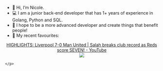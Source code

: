  - 👋 Hi, I’m Nicole. 
 - 💻 I am a junior back-end developer that has 1+ years of experience in Golang, Python and SQL. 
 - 🌿 I hope to be a more advanced developer and create things that benefit people! 
 - 👀 My recent favourites: 
<p align="center">
            <a href="https://youtu.be/iBuTEywEQ6U">HIGHLIGHTS: Liverpool 7-0 Man United | Salah breaks club record as Reds score SEVEN! - YouTube</a><br>
        <img src="https://img.youtube.com/vi/iBuTEywEQ6U/0.jpg">
        
    </p>
    
